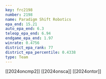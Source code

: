 ```yaml
---
key: frc2198
number: 2198
name: Paradigm Shift Robotics
epa_end: 15.21
auto_epa_end: 6.3
teleop_epa_end: 6.94
endgame_epa_end: 1.97
winrate: 0.4756
district_epa_rank: 77
district_epa_percentile: 0.4338
type: Team
---
```

[[2024oncmp2]]
[[2024onsca]]
[[2024ontor]]

